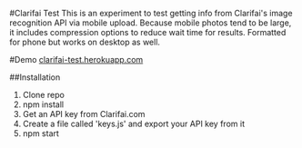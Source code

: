 #Clarifai Test
This is an experiment to test getting info from Clarifai's image recognition API via mobile upload. Because mobile photos tend to be large, it includes compression options to reduce wait time for results. Formatted for phone but works on desktop as well.

#Demo
[clarifai-test.herokuapp.com](https://clarifai-test.herokuapp.com/)

##Installation
1. Clone repo
2. npm install
3. Get an API key from Clarifai.com
4. Create a file called 'keys.js' and export your API key from it
5. npm start
